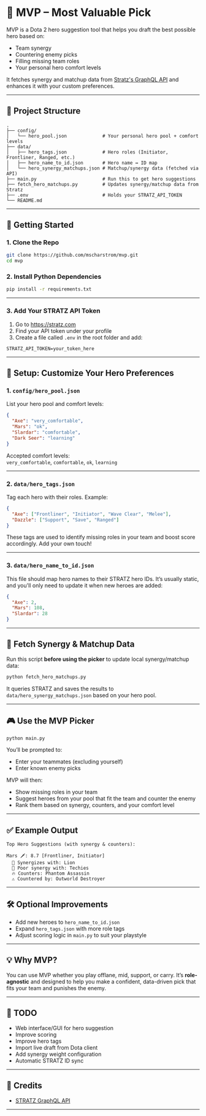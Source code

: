 # 🧠 MVP – Most Valuable Pick

MVP is a Dota 2 hero suggestion tool that helps you draft the best possible hero based on:
- Team synergy
- Countering enemy picks
- Filling missing team roles
- Your personal hero comfort levels

It fetches synergy and matchup data from [Stratz's GraphQL API](https://stratz.com/) and enhances it with your custom preferences.

---

## 📁 Project Structure

```
.
├── config/
│   └── hero_pool.json             # Your personal hero pool + comfort levels
├── data/
│   ├── hero_tags.json             # Hero roles (Initiator, Frontliner, Ranged, etc.)
│   ├── hero_name_to_id.json       # Hero name ↔ ID map
│   └── hero_synergy_matchups.json # Matchup/synergy data (fetched via API)
├── main.py                        # Run this to get hero suggestions
├── fetch_hero_matchups.py         # Updates synergy/matchup data from Stratz
├── .env                           # Holds your STRATZ_API_TOKEN
└── README.md
```

---

## 🚀 Getting Started

### 1. Clone the Repo

```bash
git clone https://github.com/mscharstrom/mvp.git
cd mvp
```

### 2. Install Python Dependencies

```bash
pip install -r requirements.txt
```

---

### 3. Add Your STRATZ API Token

1. Go to https://stratz.com
2. Find your API token under your profile
3. Create a file called `.env` in the root folder and add:

```env
STRATZ_API_TOKEN=your_token_here
```

---

## 🧠 Setup: Customize Your Hero Preferences

### 1. `config/hero_pool.json`

List your hero pool and comfort levels:
```json
{
  "Axe": "very_comfortable",
  "Mars": "ok",
  "Slardar": "comfortable",
  "Dark Seer": "learning"
}
```

Accepted comfort levels:  
`very_comfortable`, `comfortable`, `ok`, `learning`

---

### 2. `data/hero_tags.json`

Tag each hero with their roles. Example:
```json
{
  "Axe": ["Frontliner", "Initiator", "Wave Clear", "Melee"],
  "Dazzle": ["Support", "Save", "Ranged"]
}
```

These tags are used to identify missing roles in your team and boost score accordingly. Add your own touch!

---

### 3. `data/hero_name_to_id.json`

This file should map hero names to their STRATZ hero IDs. It’s usually static, and you'll only need to update it when new heroes are added:
```json
{
  "Axe": 2,
  "Mars": 108,
  "Slardar": 28
}
```

---

## 🔄 Fetch Synergy & Matchup Data

Run this script **before using the picker** to update local synergy/matchup data:

```bash
python fetch_hero_matchups.py
```

It queries STRATZ and saves the results to `data/hero_synergy_matchups.json` based on your hero pool.

---

## 🎮 Use the MVP Picker

```bash
python main.py
```

You’ll be prompted to:
- Enter your teammates (excluding yourself)
- Enter known enemy picks

MVP will then:
- Show missing roles in your team
- Suggest heroes from your pool that fit the team and counter the enemy
- Rank them based on synergy, counters, and your comfort level

---

## ✅ Example Output

```
Top Hero Suggestions (with synergy & counters):

Mars 🗡️: 8.7 [Frontliner, Initiator]
  🤝 Synergizes with: Lion
  🚫 Poor synergy with: Techies
  🔥 Counters: Phantom Assassin
  ⚠️ Countered by: Outworld Destroyer
```

---

## 🛠️ Optional Improvements

- Add new heroes to `hero_name_to_id.json`
- Expand `hero_tags.json` with more role tags
- Adjust scoring logic in `main.py` to suit your playstyle

---

## 💡 Why MVP?

You can use MVP whether you play offlane, mid, support, or carry. It’s **role-agnostic** and designed to help you make a confident, data-driven pick that fits your team and punishes the enemy.

---

## 📌 TODO

- Web interface/GUI for hero suggestion
- Improve scoring
- Improve hero tags
- Import live draft from Dota client
- Add synergy weight configuration
- Automatic STRATZ ID sync

---

## 🧠 Credits

- [STRATZ GraphQL API](https://docs.stratz.com)

---

